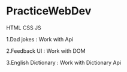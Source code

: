 # PracticeWebDev
HTML CSS JS

1.Dad jokes : Work with Api

2.Feedback UI : Work with DOM

3.English Dictionary : Work with Dictionary Api
